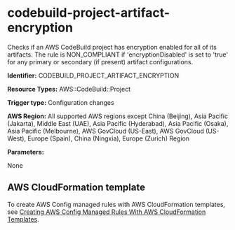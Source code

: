 # codebuild\-project\-artifact\-encryption<a name="codebuild-project-artifact-encryption"></a>

Checks if an AWS CodeBuild project has encryption enabled for all of its artifacts\. The rule is NON\_COMPLIANT if 'encryptionDisabled' is set to 'true' for any primary or secondary \(if present\) artifact configurations\. 

**Identifier:** CODEBUILD\_PROJECT\_ARTIFACT\_ENCRYPTION

**Resource Types:** AWS::CodeBuild::Project

**Trigger type:** Configuration changes

**AWS Region:** All supported AWS regions except China \(Beijing\), Asia Pacific \(Jakarta\), Middle East \(UAE\), Asia Pacific \(Hyderabad\), Asia Pacific \(Osaka\), Asia Pacific \(Melbourne\), AWS GovCloud \(US\-East\), AWS GovCloud \(US\-West\), Europe \(Spain\), China \(Ningxia\), Europe \(Zurich\) Region

**Parameters:**

None  

## AWS CloudFormation template<a name="w2aac12c33c15b9d121c17"></a>

To create AWS Config managed rules with AWS CloudFormation templates, see [Creating AWS Config Managed Rules With AWS CloudFormation Templates](aws-config-managed-rules-cloudformation-templates.md)\.